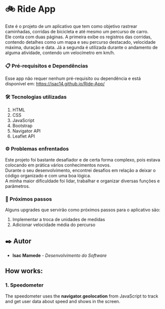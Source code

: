 # 🚲 Ride App

Este é o projeto de um aplicativo que tem como objetivo rastrear caminhadas, corridas de bicicleta e até mesmo um percurso de carro. <br>
Ele conta com duas páginas. A primeira exibe os registros das corridas, contendo detalhes como um mapa e seu percurso destacado, velocidade máxima, duração e data. Já a segunda é utilizada durante o andamento de alguma atividade, contendo um velocímetro em km/h.

### 📋 Pré-requisitos e Dependências

Esse app não requer nenhum pré-requisito ou dependência e está disponível em: https://isac14.github.io/Ride-App/

### 🛠️ Tecnologias utilizadas

<ol>
    <li>HTML</li>
    <li>CSS</li>
    <li>JavaScript</li>
    <li>Bootstrap</li>
    <li>Navigator API</li>
    <li>Leaflet API</li>
</ol>

### ⚙️ Problemas enfrentados

Este projeto foi bastante desafiador e de certa forma complexo, pois estava colocando em prática vários conhecimentos novos. <br>
Durante o seu desenvolvimento, encontrei desafios em relação a deixar o código organizado e com uma boa lógica. <br>
A minha maior dificuldade foi lidar, trabalhar e organizar diversas funções e parâmetros.

### 🚀 Próximos passos

Alguns upgrades que servirão como próximos passos para o aplicativo são:
<ol>
    <li>Implementar a troca de unidades de medidas</li>
    <li>Adicionar velocidade média do percurso</li>
</ol>

## ✒️ Autor

* **Isac Mamede** - *Desenvolvimento do Software*

## How works:

### 1. Speedometer

<p>
    The speedometer uses the <b>navigator.geolocation</b> from JavaScript to track and get user data about speed and shows in the screen.
</p>
